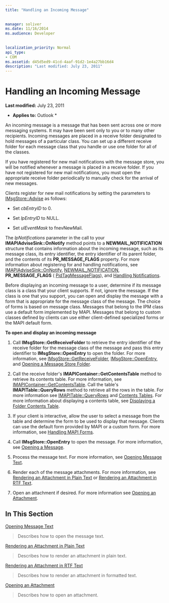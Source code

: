 ```yaml
---
title: "Handling an Incoming Message"
 
 
manager: soliver
ms.date: 11/16/2014
ms.audience: Developer
 
 
localization_priority: Normal
api_type:
- COM
ms.assetid: d45d5ed9-41cd-4aaf-91d2-1e4a27bb16d4
description: "Last modified: July 23, 2011"
---
```


# Handling an Incoming Message

 **Last modified:** July 23, 2011 
  
 * **Applies to:** Outlook * 
  
An incoming message is a message that has been sent across one or more messaging systems. It may have been sent only to you or to many other recipients. Incoming messages are placed in a receive folder designated to hold messages of a particular class. You can set up a different receive folder for each message class that you handle or use one folder for all of the classes.
  
If you have registered for new mail notifications with the message store, you will be notified whenever a message is placed in a receive folder. If you have not registered for new mail notifications, you must open the appropriate receive folder periodically to manually check for the arrival of new messages.
  
Clients register for new mail notifications by setting the parameters to [IMsgStore::Advise](imsgstore-advise.md) as follows: 
  
- Set  _cbEntryID_ to 0. 
    
- Set  _lpEntryID_ to NULL. 
    
- Set  _ulEventMask_ to fnevNewMail. 
    
The  _lpNotifications_ parameter in the call to your **IMAPIAdviseSink::OnNotify** method points to a **NEWMAIL_NOTIFICATION** structure that contains information about the incoming message, such as its message class, its entry identifier, the entry identifier of its parent folder, and the contents of its **PR_MESSAGE_FLAGS** property. For more information about registering for and handling notifications, see [IMAPIAdviseSink::OnNotify](imapiadvisesink-onnotify.md), [NEWMAIL_NOTIFICATION](newmail_notification.md), **PR_MESSAGE_FLAGS** ( [PidTagMessageFlags](pidtagmessageflags-canonical-property.md)), and [Handling Notifications](handling-notifications.md). 
  
Before displaying an incoming message to a user, determine if its message class is a class that your client supports. If not, ignore the message. If the class is one that you support, you can open and display the message with a form that is appropriate for the message class of the message. The choice of forms is based on message class. Messages that belong to the IPM class use a default form implemented by MAPI. Messages that belong to custom classes defined by clients can use either client-defined specialized forms or the MAPI default form.
  
 **To open and display an incoming message**
  
1. Call **IMsgStore::GetReceiveFolder** to retrieve the entry identifier of the receive folder for the message class of the message and pass this entry identifier to **IMsgStore::OpenEntry** to open the folder. For more information, see [IMsgStore::GetReceiveFolder](imsgstore-getreceivefolder.md), [IMsgStore::OpenEntry](imsgstore-openentry.md), and [Opening a Message Store Folder](opening-a-message-store-folder.md).
    
2. Call the receive folder's **IMAPIContainer::GetContentsTable** method to retrieve its contents table. For more information, see [IMAPIContainer::GetContentsTable](imapicontainer-getcontentstable.md). Call the table's **IMAPITable::QueryRows** method to retrieve all the rows in the table. For more information see [IMAPITable::QueryRows](imapitable-queryrows.md) and [Contents Tables](contents-tables.md). For more information about displaying a contents table, see [Displaying a Folder Contents Table](displaying-a-folder-contents-table.md).
    
3. If your client is interactive, allow the user to select a message from the table and determine the form to be used to display that message. Clients can use the default form provided by MAPI or a custom form. For more information, see [Handling MAPI Forms](handling-mapi-forms.md).
    
4. Call **IMsgStore::OpenEntry** to open the message. For more information, see [Opening a Message](opening-a-message.md).
    
5. Process the message text. For more information, see [Opening Message Text](opening-message-text.md).
    
6. Render each of the message attachments. For more information, see [Rendering an Attachment in Plain Text](rendering-an-attachment-in-plain-text.md) or [Rendering an Attachment in RTF Text](rendering-an-attachment-in-rtf-text.md).
    
7. Open an attachment if desired. For more information see [Opening an Attachment](opening-an-attachment.md).
    
## In This Section

[Opening Message Text](opening-message-text.md)
  
> Describes how to open the message text.
    
[Rendering an Attachment in Plain Text](rendering-an-attachment-in-plain-text.md)
  
> Describes how to render an attachment in plain text.
    
[Rendering an Attachment in RTF Text](rendering-an-attachment-in-rtf-text.md)
  
> Describes how to render an attachment in formatted text.
    
[Opening an Attachment](opening-an-attachment.md)
  
> Describes how to open an attachment.
    

